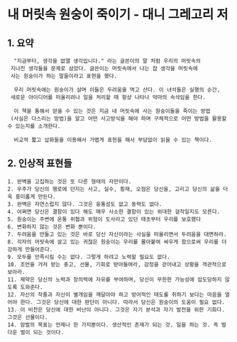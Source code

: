 # 내 머릿속 원숭이 죽이기 - 대니 그레고리 저
## 1. 요약
      "지금부터, 생각을 없앨 생각입니다." 라는 글쓴이의 말 처럼 우리의 머릿속의
     지나친 생각들을 문제로 삼았다. 글쓴이는 머릿속에서 나는 잡 생각을 머릿속에 
     사는 원숭이가 하는 말들이라고 표현을 했다. 

      우리 머릿속에는 원숭이가 살며 이들은 두려움을 먹고 산다. 이 녀석들은 실행의 순간, 
     새로운 아이디어를 떠올리려나 일을 처리할 때 항상 나타나 악마의 속삭임을 한다. 

      이 책을 통해서 얻을 수 있는 것은 지금 내 머릿속에 사는 원숭이들을 죽이는 방법
     (사실은 다스리는 방법)을 알고 어떤 사고방식을 해야 하며 구체적으로 어떤 방법을 활용할 수 있는지를 소개한다. 
    
      비교적 짧고 삽화들을 이용해서 가볍게 표현을 해서 부담없이 읽을 수 있는 책이다.  

## 2. 인상적 표현들
    1. 완벽을 고집하는 것은 또 다른 형태의 자만이다.
    2. 우주가 당신의 행로에 던지는 사고, 실수, 횡재, 오점은 당신을, 고리고 당신의 삶을 더욱 흥미롭게 만든다.
    3. 완벽은 자연스럽지 않다. 그것은 융통성도 없고 동력도 없다. 
    4. 어쩌면 당신은 결함이 있다 해도 매우 사소한 결함이 있는 위대한 걸작일지도 모른다.
    5. 원숭이는 주변에 온통 위협과 위험이 도사리고 있던 태초부터 우리를 보호했다
    6. 변화하지 않는 것은 변화 뿐이다.
    7. 두려움을 만들고 있는 것은 바로 당신 자신이라는 사실을 떠올리면서 두려움을 대면하라.
    8. 각자의 머릿속에 살고 있는 귀찮은 원숭이는 우리를 몰아붙여 싸우게 함으로써 우리를 더 강하게 만들어준다.
    9. 모두를 만족시킬 수는 없다. 그렇게 하려고 노력할 필요도 없다. 
    10. 조언을 거저 받는 충고, 선물, 기회로 받아들여라, 감정을 걷어내고 상황을 객관적으로 보아라. 
    11. 제약은 당신의 노력과 창의력에 자유를 부여하며, 당신이 무한한 가능성에 압도당하지 않도록 도와준다.
    12. 자신의 작품과 자신이 별개임을 깨달아야 하고 방어적인 태도를 취하기 보다는 마음을 열어야 한다. 그것은 당신에 대한 판단이 아니다. 따라서 당신은 원숭이의 도움이 필요 없다.  
    13. 이 비찬은 당신에 대한 비난이 아니다. 그것은 자기 분석과 자기 발전을 위한 기회다. 그것은 선물이다. 
    14. 암벌의 목표는 언제나 한 가지뿐이다. 생산적인 존재가 되는 것. 일을 하는 것. 즉 벌다운 벌이 되는 것이다.

